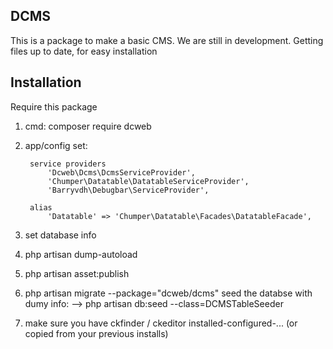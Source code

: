 ## DCMS

This is a package to make a basic CMS.
We are still in development. Getting files up to date, for easy installation


## Installation

Require this package 

1. cmd:  composer require 
          dcweb

2. app/config set:
 

		service providers 
			'Dcweb\Dcms\DcmsServiceProvider',
			'Chumper\Datatable\DatatableServiceProvider',
			'Barryvdh\Debugbar\ServiceProvider',	
		
		alias
			'Datatable' => 'Chumper\Datatable\Facades\DatatableFacade',
		
3. set database info

4. php artisan dump-autoload

5. php artisan asset:publish

6. php artisan migrate --package="dcweb/dcms" 
    seed the databse with dumy info: 
    --> php artisan db:seed --class=DCMSTableSeeder

7. make sure you have ckfinder / ckeditor installed-configured-... (or copied from your previous installs)
       
